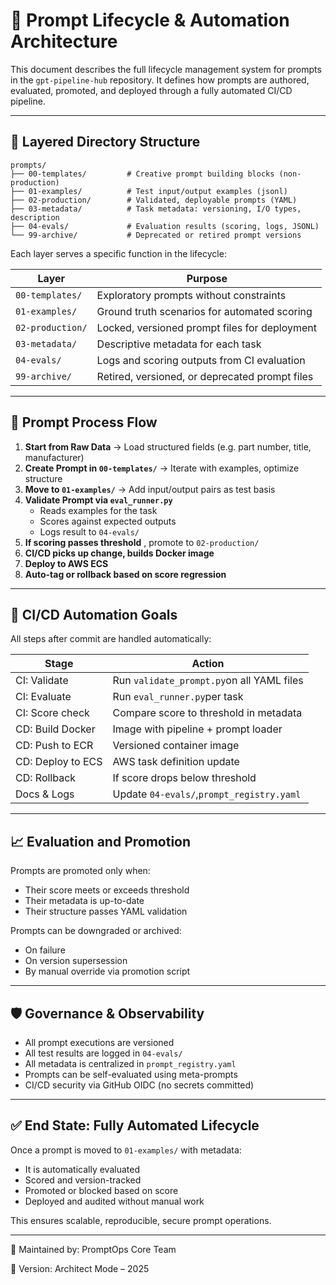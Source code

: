 # 📄 Prompt Lifecycle & Automation Architecture

This document describes the full lifecycle management system for prompts in the `gpt-pipeline-hub` repository. It defines how prompts are authored, evaluated, promoted, and deployed through a fully automated CI/CD pipeline.

---

## 🧱 Layered Directory Structure

```
prompts/
├── 00-templates/         # Creative prompt building blocks (non-production)
├── 01-examples/          # Test input/output examples (jsonl)
├── 02-production/        # Validated, deployable prompts (YAML)
├── 03-metadata/          # Task metadata: versioning, I/O types, description
├── 04-evals/             # Evaluation results (scoring, logs, JSONL)
└── 99-archive/           # Deprecated or retired prompt versions
```

Each layer serves a specific function in the lifecycle:

| Layer              | Purpose                                        |
| ------------------ | ---------------------------------------------- |
| `00-templates/`  | Exploratory prompts without constraints        |
| `01-examples/`   | Ground truth scenarios for automated scoring   |
| `02-production/` | Locked, versioned prompt files for deployment  |
| `03-metadata/`   | Descriptive metadata for each task             |
| `04-evals/`      | Logs and scoring outputs from CI evaluation    |
| `99-archive/`    | Retired, versioned, or deprecated prompt files |

---

## 🔁 Prompt Process Flow

1. **Start from Raw Data** → Load structured fields (e.g. part number, title, manufacturer)
2. **Create Prompt in `00-templates/`** → Iterate with examples, optimize structure
3. **Move to `01-examples/`** → Add input/output pairs as test basis
4. **Validate Prompt via `eval_runner.py`**
   * Reads examples for the task
   * Scores against expected outputs
   * Logs result to `04-evals/`
5. **If scoring passes threshold** , promote to `02-production/`
6. **CI/CD picks up change, builds Docker image**
7. **Deploy to AWS ECS**
8. **Auto-tag or rollback based on score regression**

---

## 🤖 CI/CD Automation Goals

All steps after commit are handled automatically:

| Stage             | Action                                        |
| ----------------- | --------------------------------------------- |
| CI: Validate      | Run `validate_prompt.py`on all YAML files   |
| CI: Evaluate      | Run `eval_runner.py`per task                |
| CI: Score check   | Compare score to threshold in metadata        |
| CD: Build Docker  | Image with pipeline + prompt loader           |
| CD: Push to ECR   | Versioned container image                     |
| CD: Deploy to ECS | AWS task definition update                    |
| CD: Rollback      | If score drops below threshold                |
| Docs & Logs       | Update `04-evals/`,`prompt_registry.yaml` |

---

## 📈 Evaluation and Promotion

Prompts are promoted only when:

* Their score meets or exceeds threshold
* Their metadata is up-to-date
* Their structure passes YAML validation

Prompts can be downgraded or archived:

* On failure
* On version supersession
* By manual override via promotion script

---

## 🛡️ Governance & Observability

* All prompt executions are versioned
* All test results are logged in `04-evals/`
* All metadata is centralized in `prompt_registry.yaml`
* Prompts can be self-evaluated using meta-prompts
* CI/CD security via GitHub OIDC (no secrets committed)

---

## ✅ End State: Fully Automated Lifecycle

Once a prompt is moved to `01-examples/` with metadata:

* It is automatically evaluated
* Scored and version-tracked
* Promoted or blocked based on score
* Deployed and audited without manual work

This ensures scalable, reproducible, secure prompt operations.

---

📍 Maintained by: PromptOps Core Team

🧠 Version: Architect Mode – 2025
